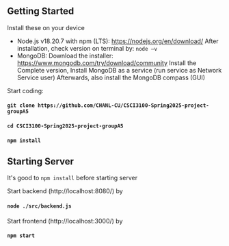 ## Getting Started
Install these on your device
- Node.js v18.20.7 with npm (LTS): https://nodejs.org/en/download/
After installation, check version on terminal by: `node –v`
- MongoDB:
Download the installer: https://www.mongodb.com/try/download/community
Install the Complete version, Install MongoDB as a service (run service as Network Service user)
Afterwards, also install the MongoDB compass (GUI)

Start coding:
#### `git clone https://github.com/CHANL-CU/CSCI3100-Spring2025-project-groupA5`
#### `cd CSCI3100-Spring2025-project-groupA5`
#### `npm install`

## Starting Server
It's good to `npm install` before starting server

Start backend (http://localhost:8080/) by
#### `node ./src/backend.js`

Start frontend (http://localhost:3000/) by
#### `npm start`
